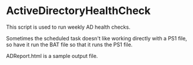 # ActiveDirectoryHealthCheck

This script is used to run weekly AD health checks.  

Sometimes the scheduled task doesn't like working directly with a PS1 file, so have it run the BAT file so that it runs the PS1 file.

ADReport.html is a sample output file.
